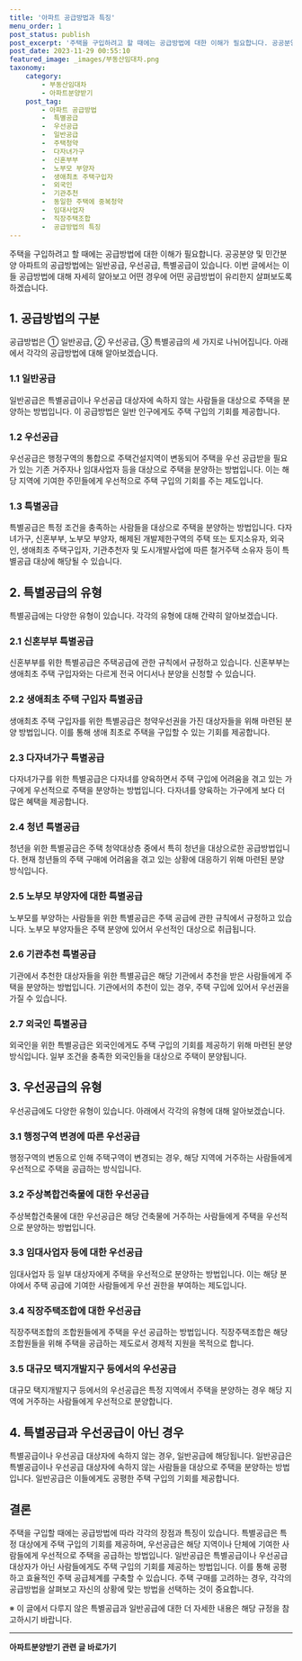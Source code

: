 ```yaml
---
title: '아파트 공급방법과 특징'
menu_order: 1
post_status: publish
post_excerpt: '주택을 구입하려고 할 때에는 공급방법에 대한 이해가 필요합니다. 공공분양 및 민간분양 아파트의 공급방법에는 일반공급, 우선공급, 특별공급이 있습니다. 이번 글에서는 이들 공급방법에 대해 자세히 알아보고 어떤 경우에 어떤 공급방법이 유리한지 살펴보도록 하겠습니다.'
post_date: 2023-11-29 00:55:10
featured_image: _images/부동산임대차.png
taxonomy:
    category:
        - 부동산임대차
        - 아파트분양받기
    post_tag:
        - 아파트 공급방법
        -  특별공급
        -  우선공급
        -  일반공급
        -  주택청약
        -  다자녀가구
        -  신혼부부
        -  노부모 부양자
        -  생애최초 주택구입자
        -  외국인
        -  기관추천
        -  동일한 주택에 중복청약
        -  임대사업자
        -  직장주택조합
        -  공급방법의 특징
---
```



주택을 구입하려고 할 때에는 공급방법에 대한 이해가 필요합니다. 공공분양 및 민간분양 아파트의 공급방법에는 일반공급, 우선공급, 특별공급이 있습니다. 이번 글에서는 이들 공급방법에 대해 자세히 알아보고 어떤 경우에 어떤 공급방법이 유리한지 살펴보도록 하겠습니다.

## 1. 공급방법의 구분

공급방법은 ① 일반공급, ② 우선공급, ③ 특별공급의 세 가지로 나뉘어집니다. 아래에서 각각의 공급방법에 대해 알아보겠습니다.

### 1.1 일반공급

일반공급은 특별공급이나 우선공급 대상자에 속하지 않는 사람들을 대상으로 주택을 분양하는 방법입니다. 이 공급방법은 일반 인구에게도 주택 구입의 기회를 제공합니다.

### 1.2 우선공급

우선공급은 행정구역의 통합으로 주택건설지역이 변동되어 주택을 우선 공급받을 필요가 있는 기존 거주자나 임대사업자 등을 대상으로 주택을 분양하는 방법입니다. 이는 해당 지역에 기여한 주민들에게 우선적으로 주택 구입의 기회를 주는 제도입니다.

### 1.3 특별공급

특별공급은 특정 조건을 충족하는 사람들을 대상으로 주택을 분양하는 방법입니다. 다자녀가구, 신혼부부, 노부모 부양자, 해제된 개발제한구역의 주택 또는 토지소유자, 외국인, 생애최초 주택구입자, 기관추천자 및 도시개발사업에 따른 철거주택 소유자 등이 특별공급 대상에 해당될 수 있습니다.

## 2. 특별공급의 유형

특별공급에는 다양한 유형이 있습니다. 각각의 유형에 대해 간략히 알아보겠습니다.

### 2.1 신혼부부 특별공급

신혼부부를 위한 특별공급은 주택공급에 관한 규칙에서 규정하고 있습니다. 신혼부부는 생애최초 주택 구입자와는 다르게 전국 어디서나 분양을 신청할 수 있습니다.

### 2.2 생애최초 주택 구입자 특별공급

생애최초 주택 구입자를 위한 특별공급은 청약우선권을 가진 대상자들을 위해 마련된 분양 방법입니다. 이를 통해 생애 최초로 주택을 구입할 수 있는 기회를 제공합니다.

### 2.3 다자녀가구 특별공급

다자녀가구를 위한 특별공급은 다자녀를 양육하면서 주택 구입에 어려움을 겪고 있는 가구에게 우선적으로 주택을 분양하는 방법입니다. 다자녀를 양육하는 가구에게 보다 더 많은 혜택을 제공합니다.

### 2.4 청년 특별공급

청년을 위한 특별공급은 주택 청약대상층 중에서 특히 청년을 대상으로한 공급방법입니다. 현재 청년들의 주택 구매에 어려움을 겪고 있는 상황에 대응하기 위해 마련된 분양 방식입니다.

### 2.5 노부모 부양자에 대한 특별공급

노부모를 부양하는 사람들을 위한 특별공급은 주택 공급에 관한 규칙에서 규정하고 있습니다. 노부모 부양자들은 주택 분양에 있어서 우선적인 대상으로 취급됩니다.

### 2.6 기관추천 특별공급

기관에서 추천한 대상자들을 위한 특별공급은 해당 기관에서 추천을 받은 사람들에게 주택을 분양하는 방법입니다. 기관에서의 추천이 있는 경우, 주택 구입에 있어서 우선권을 가질 수 있습니다.

### 2.7 외국인 특별공급

외국인을 위한 특별공급은 외국인에게도 주택 구입의 기회를 제공하기 위해 마련된 분양 방식입니다. 일부 조건을 충족한 외국인들을 대상으로 주택이 분양됩니다.

## 3. 우선공급의 유형

우선공급에도 다양한 유형이 있습니다. 아래에서 각각의 유형에 대해 알아보겠습니다.

### 3.1 행정구역 변경에 따른 우선공급

행정구역의 변동으로 인해 주택구역이 변경되는 경우, 해당 지역에 거주하는 사람들에게 우선적으로 주택을 공급하는 방식입니다.

### 3.2 주상복합건축물에 대한 우선공급

주상복합건축물에 대한 우선공급은 해당 건축물에 거주하는 사람들에게 주택을 우선적으로 분양하는 방법입니다.

### 3.3 임대사업자 등에 대한 우선공급

임대사업자 등 일부 대상자에게 주택을 우선적으로 분양하는 방법입니다. 이는 해당 분야에서 주택 공급에 기여한 사람들에게 우선 권한을 부여하는 제도입니다.

### 3.4 직장주택조합에 대한 우선공급

직장주택조합의 조합원들에게 주택을 우선 공급하는 방법입니다. 직장주택조합은 해당 조합원들을 위해 주택을 공급하는 제도로서 경제적 지원을 목적으로 합니다.

### 3.5 대규모 택지개발지구 등에서의 우선공급

대규모 택지개발지구 등에서의 우선공급은 특정 지역에서 주택을 분양하는 경우 해당 지역에 거주하는 사람들에게 우선적으로 분양합니다.

## 4. 특별공급과 우선공급이 아닌 경우

특별공급이나 우선공급 대상자에 속하지 않는 경우, 일반공급에 해당됩니다. 일반공급은 특별공급이나 우선공급 대상자에 속하지 않는 사람들을 대상으로 주택을 분양하는 방법입니다. 일반공급은 이들에게도 공평한 주택 구입의 기회를 제공합니다.

## 결론

주택을 구입할 때에는 공급방법에 따라 각각의 장점과 특징이 있습니다. 특별공급은 특정 대상에게 주택 구입의 기회를 제공하며, 우선공급은 해당 지역이나 단체에 기여한 사람들에게 우선적으로 주택을 공급하는 방법입니다. 일반공급은 특별공급이나 우선공급 대상자가 아닌 사람들에게도 주택 구입의 기회를 제공하는 방법입니다. 이를 통해 공평하고 효율적인 주택 공급체계를 구축할 수 있습니다. 주택 구매를 고려하는 경우, 각각의 공급방법을 살펴보고 자신의 상황에 맞는 방법을 선택하는 것이 중요합니다.

※ 이 글에서 다루지 않은 특별공급과 일반공급에 대한 더 자세한 내용은 해당 규정을 참고하시기 바랍니다.
<!-- wp:separator -->
<hr class="wp-block-separator has-alpha-channel-opacity"/>
<!-- /wp:separator -->

<!-- wp:group {"backgroundColor":"base","layout":{"type":"constrained"}} -->
<div class="wp-block-group has-base-background-color has-background"><!-- wp:paragraph {"align":"center","fontSize":"medium"} -->
<p class="has-text-align-center has-large-font-size"><strong>아파트분양받기 관련 글 바로가기</strong></p>
<!-- /wp:paragraph -->


<!-- wp:latest-posts
{"categories":[{"id":27331,"count":19,"description":"","link":"https://uknowlaw.com/category/%ec%95%84%ed%8c%8c%ed%8a%b8%eb%b6%84%ec%96%91%eb%b0%9b%ea%b8%b0/","name":"아파트분양받기","slug":"아파트분양받기","taxonomy":"category","parent":0,"meta":[],"_links":{"self":[{"href":"https://uknowlaw.com/wp-json/wp/v2/categories/27331"}],"collection":[{"href":"https://uknowlaw.com/wp-json/wp/v2/categories"}],"about":[{"href":"https://uknowlaw.com/wp-json/wp/v2/taxonomies/category"}],"wp:post_type":[{"href":"https://uknowlaw.com/wp-json/wp/v2/posts?categories=27331"}],"curies":[{"name":"wp","href":"https://api.w.org/{rel}","templated":true}]}}],"postsToShow":100,"excerptLength":28,"postLayout":"grid","columns":2,"featuredImageAlign":"left","featuredImageSizeSlug":"large","fontSize":"small"} /--></div>
<!-- /wp:group -->
